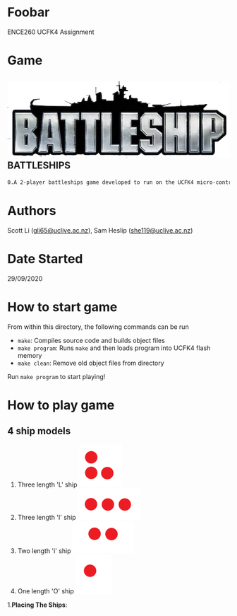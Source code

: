 # Foobar
ENCE260 UCFK4 Assignment

# Game
## ![Battleships Logo](resources/logo.png) BATTLESHIPS
```Bash
0.A 2-player battleships game developed to run on the UCFK4 micro-controller.
```

# Authors
Scott Li (gli65@uclive.ac.nz), Sam Heslip (she119@uclive.ac.nz)

# Date Started
29/09/2020

# How to start game
From within this directory, the following commands can be run

- `make`: Compiles source code and builds object files
- `make program`: Runs `make` and then loads program into UCFK4 flash memory
- `make clean`: Remove old object files from directory

Run `make program` to start playing!

# How to play game

## 4 ship models
1. Three length 'L' ship ![Battleships Logo](resources/L_ship.png)
2. Three length 'I' ship ![Battleships Logo](resources/I_ship.png)
3. Two length 'i' ship ![Battleships Logo](resources/i_ships.png)
4. One length 'O' ship ![Battleships Logo](resources/O_ship.png)

1.**Placing The Ships**: 
